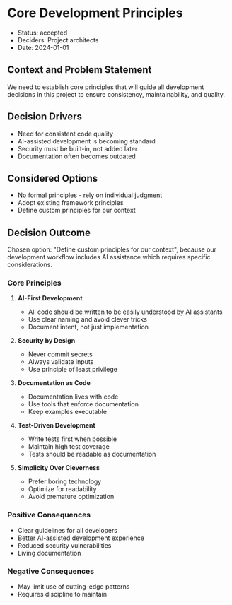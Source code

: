 # Core Development Principles

- Status: accepted
- Deciders: Project architects
- Date: 2024-01-01

## Context and Problem Statement

We need to establish core principles that will guide all development decisions in this project to ensure consistency, maintainability, and quality.

## Decision Drivers

- Need for consistent code quality
- AI-assisted development is becoming standard
- Security must be built-in, not added later
- Documentation often becomes outdated

## Considered Options

- No formal principles - rely on individual judgment
- Adopt existing framework principles
- Define custom principles for our context

## Decision Outcome

Chosen option: "Define custom principles for our context", because our development workflow includes AI assistance which requires specific considerations.

### Core Principles

1. **AI-First Development**
   - All code should be written to be easily understood by AI assistants
   - Use clear naming and avoid clever tricks
   - Document intent, not just implementation

2. **Security by Design**
   - Never commit secrets
   - Always validate inputs
   - Use principle of least privilege

3. **Documentation as Code**
   - Documentation lives with code
   - Use tools that enforce documentation
   - Keep examples executable

4. **Test-Driven Development**
   - Write tests first when possible
   - Maintain high test coverage
   - Tests should be readable as documentation

5. **Simplicity Over Cleverness**
   - Prefer boring technology
   - Optimize for readability
   - Avoid premature optimization

### Positive Consequences

- Clear guidelines for all developers
- Better AI-assisted development experience
- Reduced security vulnerabilities
- Living documentation

### Negative Consequences

- May limit use of cutting-edge patterns
- Requires discipline to maintain
